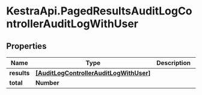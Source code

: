 # KestraApi.PagedResultsAuditLogControllerAuditLogWithUser

## Properties

Name | Type | Description | Notes
------------ | ------------- | ------------- | -------------
**results** | [**[AuditLogControllerAuditLogWithUser]**](AuditLogControllerAuditLogWithUser.md) |  | 
**total** | **Number** |  | 


